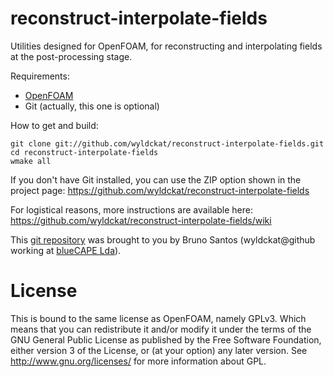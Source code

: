 reconstruct-interpolate-fields
==============================

Utilities designed for OpenFOAM, for reconstructing and interpolating fields at the post-processing stage.

Requirements:
* [OpenFOAM](http://www.openfoam.org)
* Git (actually, this one is optional)

How to get and build:
```
git clone git://github.com/wyldckat/reconstruct-interpolate-fields.git
cd reconstruct-interpolate-fields
wmake all
```

If you don't have Git installed, you can use the ZIP option shown in the project page: https://github.com/wyldckat/reconstruct-interpolate-fields

For logistical reasons, more instructions are available here: https://github.com/wyldckat/reconstruct-interpolate-fields/wiki

This [git repository](https://github.com/wyldckat/reconstruct-interpolate-fields) was brought to you by Bruno Santos (wyldckat@github working at [blueCAPE Lda](www.bluecape.com.pt)).

License
=======

This is bound to the same license as OpenFOAM, namely GPLv3. Which means that you can redistribute it and/or modify it under the terms of the GNU General Public License as published by the Free Software Foundation, either version 3 of the License, or (at your option) any later version.
See http://www.gnu.org/licenses/ for more information about GPL.
